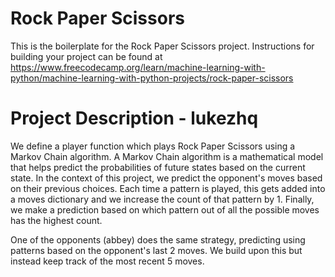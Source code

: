 # Rock Paper Scissors

This is the boilerplate for the Rock Paper Scissors project. Instructions for building your project can be found at https://www.freecodecamp.org/learn/machine-learning-with-python/machine-learning-with-python-projects/rock-paper-scissors

# Project Description - lukezhq

We define a player function which plays Rock Paper Scissors using a Markov Chain algorithm. A Markov Chain algorithm is a mathematical model that helps predict the probabilities of future states based on the current state. In the context of this project, we predict the opponent's moves based on their previous choices. Each time a pattern is played, this gets added into a moves dictionary and we increase the count of that pattern by 1. Finally, we make a prediction based on which pattern out of all the possible moves has the highest count. 

One of the opponents (abbey) does the same strategy, predicting using patterns based on the opponent's last 2 moves. We build upon this but instead keep track of the most recent 5 moves.
